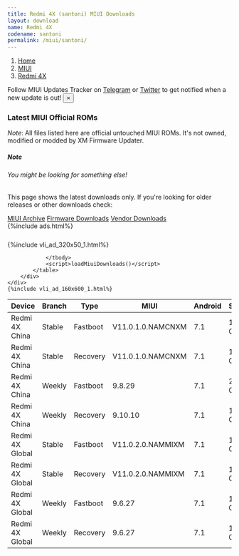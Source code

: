 ```yaml
---
title: Redmi 4X (santoni) MIUI Downloads
layout: download
name: Redmi 4X
codename: santoni
permalink: /miui/santoni/
---
```

<nav aria-label="breadcrumb">
    <ol class="breadcrumb">
        <li class="breadcrumb-item"><a href="/">Home</a></li>
        <li class="breadcrumb-item"><a href="/miui/">MIUI</a></li>
        <li class="breadcrumb-item active" aria-current="page"><a href="/miui/santoni/">Redmi 4X</a></li>
    </ol>
</nav>
<div class="alert alert-primary alert-dismissible fade show" role="alert">
    Follow MIUI Updates Tracker on <a href="https://t.me/MIUIUpdatesTracker" class="alert-link">Telegram</a>
     or <a href="https://twitter.com/MiFwUpdater" class="alert-link">Twitter</a> to get notified when a new update is out!
    <button type="button" class="close" data-dismiss="alert" aria-label="Close">
        <span aria-hidden="true">&times;</span>
    </button>
</div>

### Latest MIUI Official ROMs
*Note*: All files listed here are official untouched MIUI ROMs. It's not owned, modified or modded by XM Firmware Updater.
<div class="card">
  <div class="card-body">
    <h5 class="card-title">Note</h5>
    <h6 class="card-subtitle mb-2 text-muted">You might be looking for something else!</h6>
    <p class="card-text">This page shows the latest downloads only.
     If you're looking for older releases or other downloads check:</p>
    <a href="/archive/miui/santoni/" class="card-link">MIUI Archive</a>
    <a href="/firmware/santoni/" class="card-link">Firmware Downloads</a>
    <a href="/vendor/santoni/" class="card-link">Vendor Downloads</a>
  </div>
</div>
{%include ads.html%}
<div class="row justify-content-center">
    <div class="col-10">
        <div class="table-responsive-md" style="margin-top: 25px;">
            {%include vli_ad_320x50_1.html%}
            <table id="miui" class="display dt-responsive nowrap compact table table-striped table-hover table-sm">
                <thead class="thead-dark">
                    <tr>
                        <th data-ref="device">Device</th>
                        <th data-ref="branch">Branch</th>
                        <th data-ref="type">Type</th>
                        <th data-ref="miui">MIUI</th>
                        <th data-ref="android">Android</th>
                        <th data-ref="size">Size</th>
                        <th data-ref="size">Date</th>
                        <th data-ref="link">Link</th>
                    </tr>
                </thead>
                <tbody>
                <tr><td>Redmi 4X China</td><td>Stable</td><td>Fastboot</td><td>V11.0.1.0.NAMCNXM</td><td>7.1</td><td>1.9 GB</td><td>2019-11-12</td><td><a href="/miui/santoni/stable/V11.0.1.0.NAMCNXM/">Download</a></td></tr>
<tr><td>Redmi 4X China</td><td>Stable</td><td>Recovery</td><td>V11.0.1.0.NAMCNXM</td><td>7.1</td><td>1.7 GB</td><td>2019-11-12</td><td><a href="/miui/santoni/stable/V11.0.1.0.NAMCNXM/">Download</a></td></tr>
<tr><td>Redmi 4X China</td><td>Weekly</td><td>Fastboot</td><td>9.8.29</td><td>7.1</td><td>2.0 GB</td><td>2019-08-29</td><td><a href="/miui/santoni/weekly/9.8.29/">Download</a></td></tr>
<tr><td>Redmi 4X China</td><td>Weekly</td><td>Recovery</td><td>9.10.10</td><td>7.1</td><td>1.6 GB</td><td>2019-10-10</td><td><a href="/miui/santoni/weekly/9.10.10/">Download</a></td></tr>
<tr><td>Redmi 4X Global</td><td>Stable</td><td>Fastboot</td><td>V11.0.2.0.NAMMIXM</td><td>7.1</td><td>1.9 GB</td><td>2019-11-21</td><td><a href="/miui/santoni/stable/V11.0.2.0.NAMMIXM/">Download</a></td></tr>
<tr><td>Redmi 4X Global</td><td>Stable</td><td>Recovery</td><td>V11.0.2.0.NAMMIXM</td><td>7.1</td><td>1.8 GB</td><td>2019-11-21</td><td><a href="/miui/santoni/stable/V11.0.2.0.NAMMIXM/">Download</a></td></tr>
<tr><td>Redmi 4X Global</td><td>Weekly</td><td>Fastboot</td><td>9.6.27</td><td>7.1</td><td>1.8 GB</td><td>2019-06-28</td><td><a href="/miui/santoni/weekly/9.6.27/">Download</a></td></tr>
<tr><td>Redmi 4X Global</td><td>Weekly</td><td>Recovery</td><td>9.6.27</td><td>7.1</td><td>1.7 GB</td><td>2019-06-28</td><td><a href="/miui/santoni/weekly/9.6.27/">Download</a></td></tr>

                </tbody>
                <script>loadMiuiDownloads()</script>
            </table>
        </div>
    </div>
    {%include vli_ad_160x600_1.html%}
</div>
